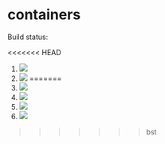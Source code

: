 # containers

Build status:

<<<<<<< HEAD
1. [![](https://github.com/nhendelman/containers/workflows/tests-fibonacci/badge.svg)](https://github.com/mikeizbicki/containers/actions?query=workflow%3Atests-fibonacci)
1. [![](https://github.com/nhendelman/containers/workflows/tests-range/badge.svg)](https://github.com/mikeizbicki/containers/actions?query=workflow%3Atests-range)
=======
1. [![](https://github.com/nhendelman/containers/workflows/tests-fibonacci/badge.svg?branch=bst)](https://github.com/nhendelman/containers/actions?query=workflow%3Atests-fibonacci)
1. [![](https://github.com/nhendelman/containers/workflows/tests-range/badge.svg?branch=bst)](https://github.com/nhendelman/containers/actions?query=workflow%3Atests-range)
1. [![](https://github.com/nhendelman/containers/workflows/tests-BST/badge.svg?branch=bst)](https://github.com/nhendelman/containers/actions?query=workflow%3Atests-BST)
1. [![](https://github.com/nhendelman/containers/workflows/tests-BinaryTree/badge.svg?branch=bst)](https://github.com/nhendelman/containers/actions?query=workflow%3Atests-BinaryTree)
>>>>>>> bst
